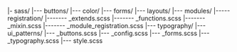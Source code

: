|- sass/
|--- buttons/
|--- color/
|--- forms/
|--- layouts/
|--- modules/
|----- registration/
|------- _extends.scss
|------- _functions.scss
|------- _mixin.scss
|------- _module_registration.scss
|--- typography/
|--- ui_patterns/
|--- _buttons.scss
|--- _config.scss
|--- _forms.scss
|--- _typography.scss
|--- style.scss
